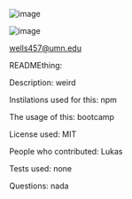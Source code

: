 ![image](https://img.shields.io/badge/build-passing-brightgreen) 
 
![image](https://avatars1.githubusercontent.com/u/60238553?v=4) 
 
wells457@umn.edu 
 
READMEthing: 
 
 
Description: weird 
 
Instilations used for this: npm 
 
The usage of this: bootcamp 
 
License used: MIT 
 
People who contributed: Lukas 
 
Tests used: none 
 
Questions: nada 
 
